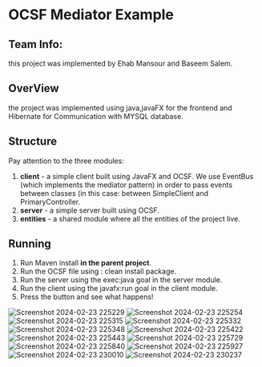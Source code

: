 # OCSF Mediator Example
## Team Info: 
this project was implemented by Ehab Mansour and Baseem Salem.

## OverView
the project was implemented using java,javaFX for the frontend and Hibernate for Communication with MYSQL database.

## Structure
Pay attention to the three modules:
1. **client** - a simple client built using JavaFX and OCSF. We use EventBus (which implements the mediator pattern) in order to pass events between classes (in this case: between SimpleClient and PrimaryController.
2. **server** - a simple server built using OCSF.
3. **entities** - a shared module where all the entities of the project live.

## Running
1. Run Maven install **in the parent project**.
2. Run the OCSF file using : clean install package.
3. Run the server using the exec:java goal in the server module.
4. Run the client using the javafx:run goal in the client module.
5. Press the button and see what happens!

![Screenshot 2024-02-23 225229](https://github.com/Ehab-Ma/Health-Care-Project/assets/92383051/c2dd8b76-ae80-4bcd-8028-4bd903186c17)
![Screenshot 2024-02-23 225254](https://github.com/Ehab-Ma/Health-Care-Project/assets/92383051/4f84d659-4f1c-4361-82c2-dce5eafca283)
![Screenshot 2024-02-23 225315](https://github.com/Ehab-Ma/Health-Care-Project/assets/92383051/e755741d-ed9c-4daf-b5a4-f89251c6091c)
![Screenshot 2024-02-23 225332](https://github.com/Ehab-Ma/Health-Care-Project/assets/92383051/9d8fb3a0-0a5b-484d-822d-a0c9a8d6b3d2)
![Screenshot 2024-02-23 225348](https://github.com/Ehab-Ma/Health-Care-Project/assets/92383051/fb693783-ddbd-45e9-81a4-a7deffdd514e)
![Screenshot 2024-02-23 225422](https://github.com/Ehab-Ma/Health-Care-Project/assets/92383051/059ef3e5-0809-45a4-8da4-63a757c78254)
![Screenshot 2024-02-23 225443](https://github.com/Ehab-Ma/Health-Care-Project/assets/92383051/e5a01850-ba36-44bc-9b00-7ecb4b201c8f)
![Screenshot 2024-02-23 225729](https://github.com/Ehab-Ma/Health-Care-Project/assets/92383051/0e4a2337-f458-44e6-bf03-91cdffd11df7)
![Screenshot 2024-02-23 225840](https://github.com/Ehab-Ma/Health-Care-Project/assets/92383051/924add34-a50c-473e-929d-1b9c28ef101d)
![Screenshot 2024-02-23 225927](https://github.com/Ehab-Ma/Health-Care-Project/assets/92383051/a90beec8-2941-40cc-9b33-2910b49a51e8)
![Screenshot 2024-02-23 230010](https://github.com/Ehab-Ma/Health-Care-Project/assets/92383051/def093c0-729c-497c-b563-85e59a5120af)
![Screenshot 2024-02-23 230237](https://github.com/Ehab-Ma/Health-Care-Project/assets/92383051/3ee868fc-09eb-430d-8328-95457d098785)
